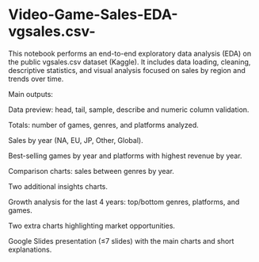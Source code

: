 # Video-Game-Sales-EDA-vgsales.csv-

This notebook performs an end-to-end exploratory data analysis (EDA) on the public vgsales.csv dataset (Kaggle). It includes data loading, cleaning, descriptive statistics, and visual analysis focused on sales by region and trends over time.

Main outputs:

Data preview: head, tail, sample, describe and numeric column validation.

Totals: number of games, genres, and platforms analyzed.

Sales by year (NA, EU, JP, Other, Global).

Best-selling games by year and platforms with highest revenue by year.

Comparison charts: sales between genres by year.

Two additional insights charts.

Growth analysis for the last 4 years: top/bottom genres, platforms, and games.

Two extra charts highlighting market opportunities.

Google Slides presentation (≤7 slides) with the main charts and short explanations.
